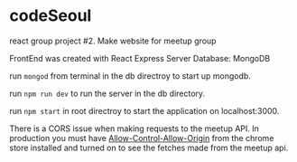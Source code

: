 # codeSeoul
react group project #2. Make website for meetup group


FrontEnd was created with React
Express Server
Database: MongoDB

run 
`mongod`
from terminal in the db directroy to start up mongodb.

run `npm run dev` to run the server in the db directory.

run `npm start` in root directroy to start the application on localhost:3000.

There is a CORS issue when making requests to the meetup API.
In production you must have [Allow-Control-Allow-Origin](https://chrome.google.com/webstore/detail/allow-control-allow-origi/nlfbmbojpeacfghkpbjhddihlkkiljbi)  from the chrome store installed and turned on to see the fetches made from the meetup api.



